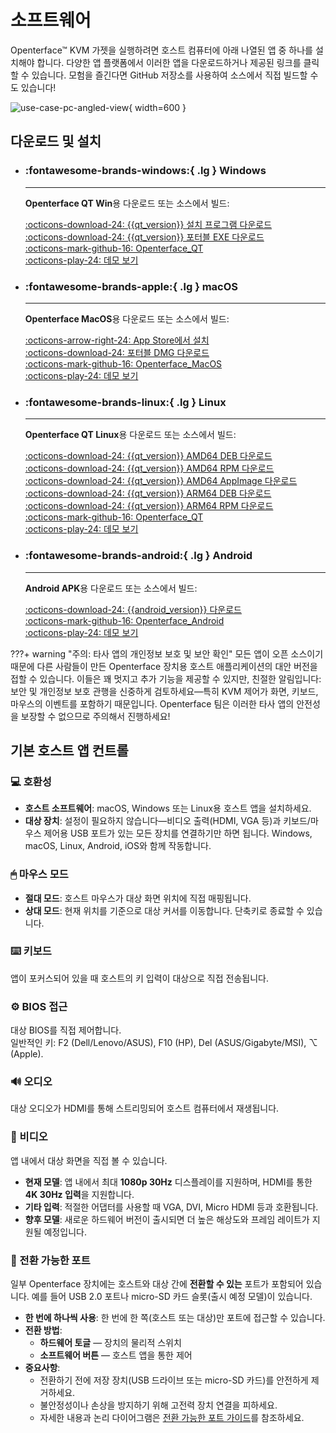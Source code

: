 # 소프트웨어

Openterface™ KVM 가젯을 실행하려면 호스트 컴퓨터에 아래 나열된 앱 중 하나를 설치해야 합니다. 다양한 앱 플랫폼에서 이러한 앱을 다운로드하거나 제공된 링크를 클릭할 수 있습니다. 모험을 즐긴다면 GitHub 저장소를 사용하여 소스에서 직접 빌드할 수도 있습니다!

![use-case-pc-angled-view](https://assets.openterface.com/images/product/use-case-pc-angled-view.webp){ width=600 }

## 다운로드 및 설치

<div class="grid cards" markdown>

- ### :fontawesome-brands-windows:{ .lg } **Windows**

  ***

  **Openterface QT Win**용 다운로드 또는 소스에서 빌드:

  [:octicons-download-24: {{qt_version}} 설치 프로그램 다운로드](https://github.com/TechxArtisanStudio/Openterface_QT/releases/download/{{qt_version}}/openterfaceQT.windows.amd64.installer.exe) <br>
  [:octicons-download-24: {{qt_version}} 포터블 EXE 다운로드](https://github.com/TechxArtisanStudio/Openterface_QT/releases/download/{{qt_version}}/openterfaceQT-portable.exe) <br>
  [:octicons-mark-github-16: Openterface_QT](https://github.com/TechxArtisanStudio/Openterface_QT) <br>
  [:octicons-play-24: 데모 보기](https://youtu.be/ERzpGtRvP2o?si=e9k402f0nxsD8o2j)

- ### :fontawesome-brands-apple:{ .lg } **macOS**

  ***

  **Openterface MacOS**용 다운로드 또는 소스에서 빌드:

  [:octicons-arrow-right-24: App Store에서 설치](/appstore) <br>
  [:octicons-download-24: 포터블 DMG 다운로드](macos/dmg-installation.md) <br>
  [:octicons-mark-github-16: Openterface_MacOS](https://github.com/TechxArtisanStudio/Openterface_MacOS) <br>
  [:octicons-play-24: 데모 보기](https://youtu.be/m7OpUem0zqY?si=tclfl0Jl77tmE6_e)

- ### :fontawesome-brands-linux:{ .lg } **Linux**

  ***

  **Openterface QT Linux**용 다운로드 또는 소스에서 빌드:

  [:octicons-download-24: {{qt_version}} AMD64 DEB 다운로드](https://github.com/TechxArtisanStudio/Openterface_QT/releases/download/{{qt_version}}/openterfaceQT.linux.amd64.deb) <br>
  [:octicons-download-24: {{qt_version}} AMD64 RPM 다운로드](https://github.com/TechxArtisanStudio/Openterface_QT/releases/download/{{qt_version}}/openterfaceQT.linux.amd64.rpm) <br>
  [:octicons-download-24: {{qt_version}} AMD64 AppImage 다운로드](https://github.com/TechxArtisanStudio/Openterface_QT/releases/download/{{qt_version}}/openterfaceQT.linux.amd64.AppImage) <br>
  [:octicons-download-24: {{qt_version}} ARM64 DEB 다운로드](https://github.com/TechxArtisanStudio/Openterface_QT/releases/download/{{qt_version}}/openterfaceQT.linux.arm64.deb) <br>
  [:octicons-download-24: {{qt_version}} ARM64 RPM 다운로드](https://github.com/TechxArtisanStudio/Openterface_QT/releases/download/{{qt_version}}/openterfaceQT.linux.arm64.rpm) <br>
  [:octicons-mark-github-16: Openterface_QT](https://github.com/TechxArtisanStudio/Openterface_QT) <br>
  [:octicons-play-24: 데모 보기](https://youtu.be/_ScpI6TC0Pk?si=FSg7A2zmST8QbFec)

- ### :fontawesome-brands-android:{ .lg } **Android**

  ***

  **Android APK**용 다운로드 또는 소스에서 빌드:

  [:octicons-download-24: {{android_version}} 다운로드](https://github.com/TechxArtisanStudio/Openterface_Android/releases/download/{{android_version}}/OpenterfaceAndroid-release.apk) <br>
  [:octicons-mark-github-16: Openterface_Android](https://github.com/TechxArtisanStudio/Openterface_Android) <br>
  [:octicons-play-24: 데모 보기](https://x.com/TechxArtisan/status/1825460088922071398)

</div>

???+ warning "주의: 타사 앱의 개인정보 보호 및 보안 확인"
모든 앱이 오픈 소스이기 때문에 다른 사람들이 만든 Openterface 장치용 호스트 애플리케이션의 대안 버전을 접할 수 있습니다. 이들은 꽤 멋지고 추가 기능을 제공할 수 있지만, 친절한 알림입니다: 보안 및 개인정보 보호 관행을 신중하게 검토하세요—특히 KVM 제어가 화면, 키보드, 마우스의 이벤트를 포함하기 때문입니다. Openterface 팀은 이러한 타사 앱의 안전성을 보장할 수 없으므로 주의해서 진행하세요!

## 기본 호스트 앱 컨트롤

### 💻 호환성

- **호스트 소프트웨어**: macOS, Windows 또는 Linux용 호스트 앱을 설치하세요.
- **대상 장치**: 설정이 필요하지 않습니다—비디오 출력(HDMI, VGA 등)과 키보드/마우스 제어용 USB 포트가 있는 모든 장치를 연결하기만 하면 됩니다. Windows, macOS, Linux, Android, iOS와 함께 작동합니다.

### 🖱 마우스 모드

- **절대 모드**: 호스트 마우스가 대상 화면 위치에 직접 매핑됩니다.
- **상대 모드**: 현재 위치를 기준으로 대상 커서를 이동합니다. 단축키로 종료할 수 있습니다.

### ⌨️ 키보드

앱이 포커스되어 있을 때 호스트의 키 입력이 대상으로 직접 전송됩니다.

### ⚙️ BIOS 접근

대상 BIOS를 직접 제어합니다.  
일반적인 키: F2 (Dell/Lenovo/ASUS), F10 (HP), Del (ASUS/Gigabyte/MSI), ⌥ (Apple).

### 🔊 오디오

대상 오디오가 HDMI를 통해 스트리밍되어 호스트 컴퓨터에서 재생됩니다.

### 🎥 비디오

앱 내에서 대상 화면을 직접 볼 수 있습니다.

- **현재 모델**: 앱 내에서 최대 **1080p 30Hz** 디스플레이를 지원하며, HDMI를 통한 **4K 30Hz 입력**을 지원합니다.
- **기타 입력**: 적절한 어댑터를 사용할 때 VGA, DVI, Micro HDMI 등과 호환됩니다.
- **향후 모델**: 새로운 하드웨어 버전이 출시되면 더 높은 해상도와 프레임 레이트가 지원될 예정입니다.

### 🔄 전환 가능한 포트

일부 Openterface 장치에는 호스트와 대상 간에 **전환할 수 있는** 포트가 포함되어 있습니다. 예를 들어 USB 2.0 포트나 micro-SD 카드 슬롯(출시 예정 모델)이 있습니다.

- **한 번에 하나씩 사용**: 한 번에 한 쪽(호스트 또는 대상)만 포트에 접근할 수 있습니다.
- **전환 방법**:
  - **하드웨어 토글** — 장치의 물리적 스위치
  - **소프트웨어 버튼** — 호스트 앱을 통한 제어
- **중요사항**:
  - 전환하기 전에 저장 장치(USB 드라이브 또는 micro-SD 카드)를 안전하게 제거하세요.
  - 불안정성이나 손상을 방지하기 위해 고전력 장치 연결을 피하세요.
  - 자세한 내용과 논리 다이어그램은 [전환 가능한 포트 가이드](/usb-switch)를 참조하세요.
